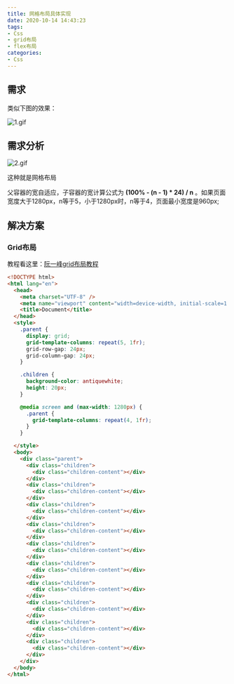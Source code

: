 ```yaml
---
title: 网格布局具体实现
date: 2020-10-14 14:43:23
tags:
- Css
- grid布局
- flex布局
categories:
- Css
---
```


## 需求

类似下图的效果：

![1.gif](1.gif)



## 需求分析

![2.gif](2.png)

 这种就是网格布局 

父容器的宽自适应，子容器的宽计算公式为 **(100% - (n - 1) \* 24) / n** 。如果页面宽度大于1280px，n等于5，小于1280px时，n等于4，页面最小宽度是960px;



## 解决方案

### Grid布局

教程看这里：[阮一峰grid布局教程](http://www.ruanyifeng.com/blog/2019/03/grid-layout-tutorial.html)

```html
<!DOCTYPE html>
<html lang="en">
  <head>
    <meta charset="UTF-8" />
    <meta name="viewport" content="width=device-width, initial-scale=1.0" />
    <title>Document</title>
  </head>
  <style>
    .parent {
      display: grid;
      grid-template-columns: repeat(5, 1fr);
      grid-row-gap: 24px;
      grid-column-gap: 24px;
    }

    .children {
      background-color: antiquewhite;
      height: 20px;
    }

    @media screen and (max-width: 1280px) {
      .parent {
        grid-template-columns: repeat(4, 1fr);
      }
    }

  </style>
  <body>
    <div class="parent">
      <div class="children">
        <div class="children-content"></div>
      </div>
      <div class="children">
        <div class="children-content"></div>
      </div>
      <div class="children">
        <div class="children-content"></div>
      </div>
      <div class="children">
        <div class="children-content"></div>
      </div>
      <div class="children">
        <div class="children-content"></div>
      </div>
      <div class="children">
        <div class="children-content"></div>
      </div>
      <div class="children">
        <div class="children-content"></div>
      </div>
      <div class="children">
        <div class="children-content"></div>
      </div>
      <div class="children">
        <div class="children-content"></div>
      </div>
      <div class="children">
        <div class="children-content"></div>
      </div>
    </div>
  </body>
</html>

```

